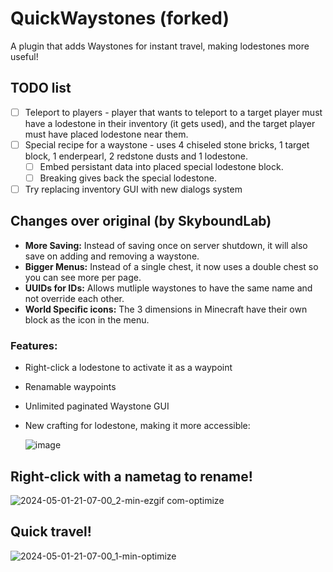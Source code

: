 # QuickWaystones (forked)
A plugin that adds Waystones for instant travel, making lodestones more useful!

## TODO list
- [ ] Teleport to players - player that wants to teleport to a target player must have a lodestone in their inventory (it gets used), and the target player must have placed lodestone near them.
- [ ] Special recipe for a waystone - uses 4 chiseled stone bricks, 1 target block, 1 enderpearl, 2 redstone dusts and 1 lodestone.
    - [ ] Embed persistant data into placed special lodestone block.
    - [ ] Breaking gives back the special lodestone.
- [ ] Try replacing inventory GUI with new dialogs system

## Changes over original (by SkyboundLab)
- **More Saving:** Instead of saving once on server shutdown, it will also save on adding and removing a waystone.
- **Bigger Menus:** Instead of a single chest, it now uses a double chest so you can see more per page.
- **UUIDs for IDs:** Allows mutliple waystones to have the same name and not override each other.
- **World Specific icons:** The 3 dimensions in Minecraft have their own block as the icon in the menu.

### Features:
- Right-click a lodestone to activate it as a waypoint
- Renamable waypoints
- Unlimited paginated Waystone GUI
- New crafting for lodestone, making it more accessible:

    ![image](https://github.com/Pozzoo/QuickWaystones/assets/73541474/003effe1-ae79-4061-89d9-90a1d5fcb4a6)

## Right-click with a nametag to rename!
![2024-05-01-21-07-00_2-min-ezgif com-optimize](https://github.com/Pozzoo/QuickWaystones/assets/73541474/955b7f93-f440-461e-93fb-2a2d4c547636)

## Quick travel!
![2024-05-01-21-07-00_1-min-optimize](https://github.com/Pozzoo/QuickWaystones/assets/73541474/b5f62abe-7e4e-446a-8362-80ff5fc40151)
